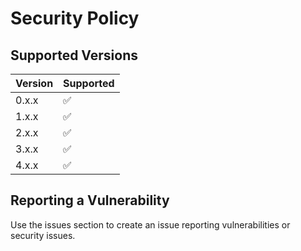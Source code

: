 # Security Policy

## Supported Versions

| Version | Supported          |
| ------- | ------------------ |
| 0.x.x   | :white_check_mark: |
| 1.x.x   | :white_check_mark: |
| 2.x.x   | :white_check_mark: |
| 3.x.x   | :white_check_mark: |
| 4.x.x   | :white_check_mark: |

## Reporting a Vulnerability

Use the issues section to create an issue reporting vulnerabilities or security issues.
